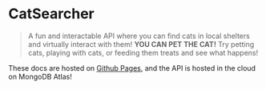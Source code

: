 # CatSearcher

> A fun and interactable API where you can find cats in local shelters and virtually interact with them! **YOU CAN PET THE CAT!** Try petting cats, playing with cats, or feeding them treats and see what happens!

These docs are hosted on [Github Pages](https://energeist.github.io/acs-2230-final-project/#/), and the API is hosted in the cloud on MongoDB Atlas!
